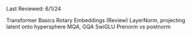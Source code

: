 Last Reviewed: 6/1/24

Transformer Basics
Rotary Embeddings (Review)
LayerNorm, projecting latent onto hypersphere
MQA, GQA
SwiGLU
Prenorm vs postnorm
